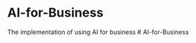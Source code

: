# AI-for-Business
The implementation of using AI for business
#   A I - f o r - B u s i n e s s  
 